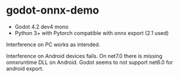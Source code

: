 # godot-onnx-demo

- Godot 4.2 dev4 mono
- Python 3+ with Pytorch compatible with onnx export (2.1 used)


Interference on PC works as intended.

Interference on Android devices fails. On net7.0 there is missing onnxruntime DLL on Android. Godot seems to not support net6.0 for android export.
